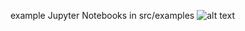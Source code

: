 example Jupyter Notebooks in src/examples
![alt text](https://private-user-images.githubusercontent.com/107442872/459087104-d70a6aa0-2217-4dd0-8820-233690a810b1.png?jwt=eyJhbGciOiJIUzI1NiIsInR5cCI6IkpXVCJ9.eyJpc3MiOiJnaXRodWIuY29tIiwiYXVkIjoicmF3LmdpdGh1YnVzZXJjb250ZW50LmNvbSIsImtleSI6ImtleTUiLCJleHAiOjE3NTA4ODcwNzksIm5iZiI6MTc1MDg4Njc3OSwicGF0aCI6Ii8xMDc0NDI4NzIvNDU5MDg3MTA0LWQ3MGE2YWEwLTIyMTctNGRkMC04ODIwLTIzMzY5MGE4MTBiMS5wbmc_WC1BbXotQWxnb3JpdGhtPUFXUzQtSE1BQy1TSEEyNTYmWC1BbXotQ3JlZGVudGlhbD1BS0lBVkNPRFlMU0E1M1BRSzRaQSUyRjIwMjUwNjI1JTJGdXMtZWFzdC0xJTJGczMlMkZhd3M0X3JlcXVlc3QmWC1BbXotRGF0ZT0yMDI1MDYyNVQyMTI2MTlaJlgtQW16LUV4cGlyZXM9MzAwJlgtQW16LVNpZ25hdHVyZT1mY2EwYjBhNGEwMWE3NGVkMDZmMzcwZjIyZjRjZDIwOTVlOTNhYzEyY2I1Y2M5Yjc4NWE4YzJiNzliYTBmMjg4JlgtQW16LVNpZ25lZEhlYWRlcnM9aG9zdCJ9._Or3GfOqXkC0sV6PQT5ARTPULgqrKb2KDrcd_ksjZQY)
